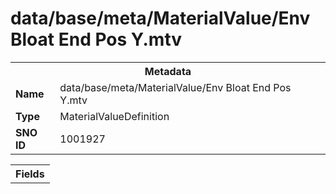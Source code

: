<h1>data/base/meta/MaterialValue/Env Bloat End Pos Y.mtv</h1><table><tr><th colspan="100%">Metadata</th></tr><tr><td><b>Name</b></td><td>data/base/meta/MaterialValue/Env Bloat End Pos Y.mtv</td></tr><tr><td><b>Type</b></td><td>MaterialValueDefinition</td></tr><tr><td><b>SNO ID</b></td><td>1001927</td></tr></table>

<table><tr><th colspan="100%">Fields</th></tr></table>

